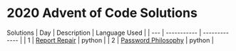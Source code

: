 # 2020 Advent of Code Solutions

Solutions
| Day | Description | Language Used |
| --- | ----------- | ------------- |
| 1 | [Report Repair](Day1/ReportRepair.md) | python |
| 2 | [Password Philosophy](Day2/PasswordPhilosophy.md) | python |
